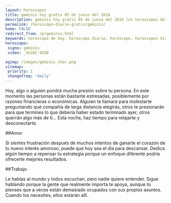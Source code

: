 ```yaml
---
layout: horoscopos
title: geminis hoy gratis 05 de junio del 2016 
description: geminis hoy gratis 05 de junio del 2016 los horoscopos del dia, amor, trabajo, vida personal. Todas las predicciones para geminis gratis. Ahora Tambien podes consultar el Oraculo SI o NO http://horoscopo-del-dia.com/oraculo-si-no/ 
permalink: /horoscopo-diario-gratis/geminis/
home: FALSE
redirect_from: /p/geminis.html
keywords: horóscopo de hoy, horóscopo diario, horóscopo, horoscopos diarios gratis del dia de hoy, horóscopo diario gratis,horóscopo 2016, horóscopo esperanza gracia, horoscopo geminis hoy, horoscop, horóscopos gratis, horoscopo geminis, horoscopo geminis 2016, Tarot, Astrologia, Zodíaco, geminis, horoscopo gratis
horoscopo:
 signo: geminis
 video: _4n2bC-9Zd8

ogimg: /images/geminis_char.png
sitemap:
 priority: 1
 changefreq: 'daily'
---
```



Hoy, algo o alguien pondrá mucha presión sobre tu persona. En este momento las personas están bastante estresadas, posiblemente por razones financieras o económicas. Alguien te llamará para molestarte preguntando qué compañía de larga distancia elegirás, otros te presionarán para que termines lo que debería haber estado terminado ayer, otros querrán algo más de ti... Esta noche, haz tiempo para relajarte y desconectarte.

##Amor

Si sientes frustración después de muchos intentos de ganarte el corazón de tu nuevo interés amoroso, puede que hoy sea el día para descansar. Dedica algún tiempo a repensar tu estrategia porque un enfoque diferente podría ofrecerte mejores resultados.

##Trabajo

Le hablas al mundo y todos escuchan, pero nadie quiere entender. Sigue hablando porque la gente que realmente importa te apoya, aunque tú pienses que a veces están demasiado ocupados con sus propios asuntos. Cuando los necesites, ellos estarán allí.
